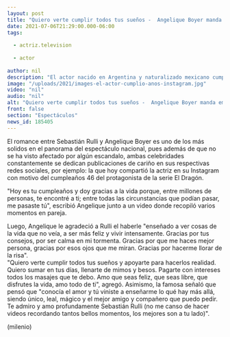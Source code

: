 ```yaml
---
layout: post
title: "Quiero verte cumplir todos tus sueños -  Angelique Boyer manda emotivo mensaje a Sebastián Rulli por su cumpleaños"
date: 2021-07-06T21:29:00.000-06:00
tags:
  
  - actriz.television
  
  - actor
  
author: nil
description: "El actor nacido en Argentina y naturalizado mexicano cumplió 46 años este martes; así lo felicitó su pareja a través de Instagram. "
image: "/uploads/2021/images-el-actor-cumplio-anos-instagram.jpg"
video: "nil"
audio: "nil"
alt: "Quiero verte cumplir todos tus sueños -  Angelique Boyer manda emotivo mensaje a Sebastián Rulli por su cumpleaños"
front: false
section: "Espectáculos"
news_id: 185405
---
```


El romance entre Sebastián Rulli y Angelique Boyer es uno de los más solidos en el panorama del espectáculo nacional, pues además de que no se ha visto afectado por algún escandalo, ambas celebridades constantemente se dedican publicaciones de cariño en sus respectivas redes sociales, por ejemplo: la que hoy compartió la actriz en su Instagram con motivo del cumpleaños 46 del protagonista de la serie El Dragón. 

"Hoy es tu cumpleaños y doy gracias a la vida porque, entre millones de personas, te encontré a ti; entre todas las circunstancias que podían pasar, me pasaste tú", escribió Angelique junto a un video donde recopiló varios momentos en pareja.  

Luego, Angelique le agradeció a Rulli el haberle "enseñado a ver cosas de la vida que no veía, a ser más feliz y vivir intensamente. Gracias por tus consejos, por ser calma en mi tormenta. Gracias por que me haces mejor persona, gracias por esos ojos que me miran. Gracias por hacerme llorar de la risa".  
"Quiero verte cumplir todos tus sueños y apoyarte para hacerlos realidad. Quiero sumar en tus días, llenarte de mimos y besos. Pagarte con intereses todos los masajes que te debo. Amo que seas feliz, que seas libre, que disfrutes la vida, amo todo de ti", agregó.  Asimismo, la famosa señaló que pensó que "conocía el amor y tú viniste a enseñarme lo qué hay más allá, siendo único, leal, mágico y el mejor amigo y compañero que puedo pedir. Te admiro y amo profundamente Sebastián Rulli (no me canso de hacer videos recordando tantos bellos momentos, los mejores son a tu lado)". 

(milenio)
